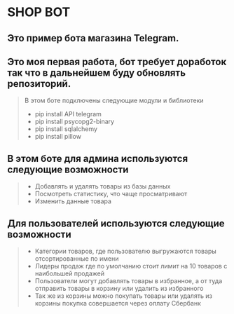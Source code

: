 # SHOP BOT
## Это пример бота магазина Telegram. 
## Это моя первая работа, бот требует доработок так что в дальнейшем буду обновлять репозиторий.

> В этом боте подключены следующие модули и библиотеки
> - pip install API telegram
> - pip install psycopg2-binary
> - pip install sqlalchemy
> - pip install pillow

## В этом боте для админа используются следующие возможности
> - Добавлять и удалять товары из базы данных
> - Посмотреть статистику, что чаще просматривают
> - Изменить данные товара
## Для пользователей используются следующие возможности 
> - Категории товаров, где пользователю выгружаются товары отсортированные по имени
> - Лидеры продаж где по умолчанию стоит лимит на 10 товаров с наибольшей продажей
> - Пользователи могут добавлять товары в избранное, а от туда отправить товары в корзину или удалить из избранного
> - Так же из корзины можно покупать товары или удалять из корзины покупка совершается через оплату Сбербанк
